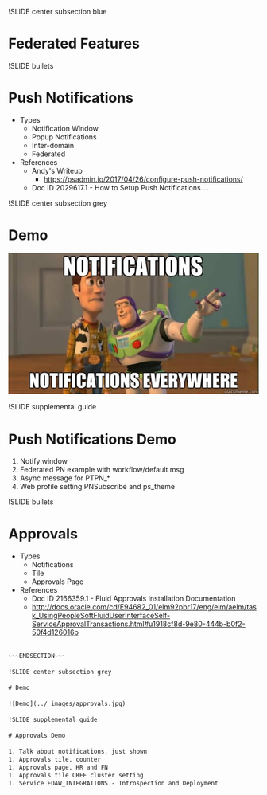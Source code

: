 !SLIDE center subsection blue

# Federated Features

!SLIDE bullets

# Push Notifications

* Types
    * Notification Window
    * Popup Notifications
    * Inter-domain   
    * Federated
* References
    * Andy's Writeup
       * https://psadmin.io/2017/04/26/configure-push-notifications/
    * Doc ID 2029617.1 - How to Setup Push Notifications ...

!SLIDE center subsection grey

# Demo

![Demo](../_images/notify.jpg)

!SLIDE supplemental guide

# Push Notifications Demo

1. Notify window
1. Federated PN example with workflow/default msg
1. Async message for PTPN_*
1. Web profile setting PNSubscribe and ps_theme

!SLIDE bullets

# Approvals 

* Types
    * Notifications
    * Tile
    * Approvals Page
* References 
    * Doc ID 2166359.1 - Fluid Approvals Installation Documentation 
    * http://docs.oracle.com/cd/E94682_01/elm92pbr17/eng/elm/aelm/task_UsingPeopleSoftFluidUserInterfaceSelf-ServiceApprovalTransactions.html#u1918cf8d-9e80-444b-b0f2-50f4d126016b

~~~SECTION:notes~~~

~~~ENDSECTION~~~

!SLIDE center subsection grey

# Demo

![Demo](../_images/approvals.jpg)

!SLIDE supplemental guide

# Approvals Demo

1. Talk about notifications, just shown
1. Approvals tile, counter 
1. Approvals page, HR and FN
1. Approvals tile CREF cluster setting
1. Service EOAW_INTEGRATIONS - Introspection and Deployment

